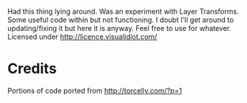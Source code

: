 Had this thing lying around. Was an experiment with Layer Transforms. Some useful code within but not functioning. I doubt
I'll get around to updating/fixing it but here it is anyway. Feel free to use for whatever. Licensed under
http://licence.visualidiot.com/

# Credits

Portions of code ported from http://torcelly.com/?p=1